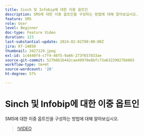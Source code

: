 ```yaml
---
title: Sinch 및 Infobip에 대한 이중 옵트인
description: SMS에 대한 이중 옵트인을 구성하는 방법에 대해 알아보십시오.
feature: SMS
role: User
level: Beginner
doc-type: Feature Video
duration: 123
last-substantial-update: 2024-02-01T00:00:00Z
jira: KT-14850
thumbnail: 3427129.jpeg
exl-id: 1c4440f4-c7f4-46f5-9a66-273f657833ae
source-git-commit: 527b6b1b442cae49970e8bfc73a63229927b6665
workflow-type: tm+mt
source-wordcount: '28'
ht-degree: 57%

---
```


# Sinch 및 Infobip에 대한 이중 옵트인

SMS에 대한 이중 옵트인을 구성하는 방법에 대해 알아보십시오.

>[!VIDEO](https://video.tv.adobe.com/v/3427129/?learn=on)
